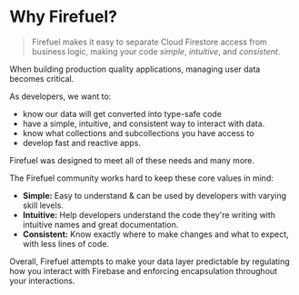 # Why Firefuel?

> Firefuel makes it easy to separate Cloud Firestore access from business logic, making your code _simple_, _intuitive_, and _consistent_.

When building production quality applications, managing user data becomes critical.

As developers, we want to:

- know our data will get converted into type-safe code
- have a simple, intuitive, and consistent way to interact with data.
- know what collections and subcollections you have access to
- develop fast and reactive apps.

Firefuel was designed to meet all of these needs and many more.

The Firefuel community works hard to keep these core values in mind:

- **Simple:** Easy to understand & can be used by developers with varying skill levels.
- **Intuitive:** Help developers understand the code they're writing with intuitive names and great documentation.
- **Consistent:** Know exactly where to make changes and what to expect, with less lines of code.

Overall, Firefuel attempts to make your data layer predictable by regulating how you interact with Firebase and enforcing encapsulation throughout your interactions.